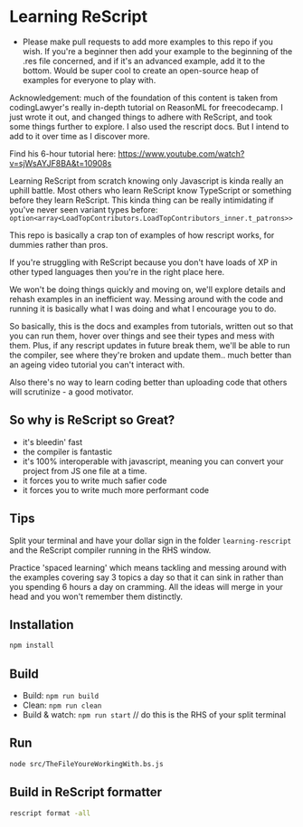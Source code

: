 # Learning ReScript 

* Please make pull requests to add more examples to this repo if you wish. If you're a beginner then add your
  example to the beginning of the .res file concerned, and if it's an advanced example, add it to the bottom. 
  Would be super cool to create an open-source heap of examples for everyone to play with. 

Acknowledgement: much of the foundation of this content is taken from codingLawyer's really in-depth tutorial 
on ReasonML for freecodecamp. I just wrote it out, and changed things to adhere with ReScript, and took some 
things further to explore. I also used the rescript docs. But I intend to add to it over time as I discover more. 

Find his 6-hour tutorial here: https://www.youtube.com/watch?v=sjWsAYJF8BA&t=10908s

Learning ReScript from scratch knowing only Javascript is kinda really an uphill battle. Most others who learn 
ReScript know TypeScript or something before they learn ReScript. This kinda thing can be really intimidating 
if you've never seen variant types before: `option<array<LoadTopContributors.LoadTopContributors_inner.t_patrons>>`

This repo is basically a crap ton of examples
of how rescript works, for dummies rather than pros. 

If you're struggling with ReScript because you don't have loads of XP in other typed languages then you're 
in the right place here. 

We won't be doing things quickly and moving on, we'll explore details and rehash examples in an inefficient way. 
Messing around with the code and running it is basically what I was doing and what I encourage you to do.  

So basically, this is the docs and examples from tutorials, written out so that you can run them, hover over things 
and see their types and mess with them. Plus, if any rescript updates in future break them, we'll be able to run the 
compiler, see where they're broken and update them.. much better than an ageing video tutorial you can't interact with. 

Also there's no way to learn coding better than uploading code that others will scrutinize - a good motivator.  

## So why is ReScript so Great? 
  - it's bleedin' fast
  - the compiler is fantastic 
  - it's 100% interoperable with javascript, meaning you can convert your project from JS one file at a time.  
  - it forces you to write much safier code 
  - it forces you to write much more performant code

## Tips

Split your terminal and have your dollar sign in the folder `learning-rescript` and the ReScript compiler running 
in the RHS window. 

Practice 'spaced learning' which means tackling and messing around with the examples covering say 3 topics a day so 
that it can sink in rather than you spending 6 hours a day on cramming. All the ideas will merge in your head and you 
won't remember them distinctly. 

## Installation

```sh
npm install
```

## Build

- Build: `npm run build`
- Clean: `npm run clean`
- Build & watch: `npm run start`  // do this is the RHS of your split terminal 

## Run

```sh
node src/TheFileYoureWorkingWith.bs.js   
```

## Build in ReScript formatter 

```sh
rescript format -all
```